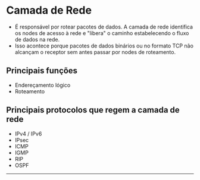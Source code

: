 # Camada de Rede

* É responsável por rotear pacotes de dados. A camada de rede identifica os nodes de acesso à rede e "libera" o caminho estabelecendo o fluxo de dados na rede.
* Isso acontece porque pacotes de dados binários ou no formato TCP não alcançam o receptor sem antes passar por nodes de roteamento.

## Principais funções

* Endereçamento lógico
* Roteamento

## Principais protocolos que regem a camada de rede

* IPv4 / IPv6
* IPsec
* ICMP
* IGMP
* RIP
* OSPF

---
